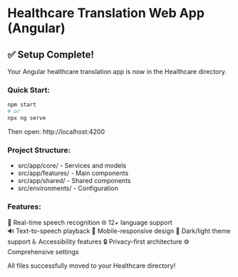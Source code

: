 # Healthcare Translation Web App (Angular)

## ✅ Setup Complete!

Your Angular healthcare translation app is now in the Healthcare directory.

### Quick Start:
```bash
npm start
# or
npx ng serve
```

Then open: http://localhost:4200

### Project Structure:
- src/app/core/ - Services and models
- src/app/features/ - Main components
- src/app/shared/ - Shared components
- src/environments/ - Configuration

### Features:
🎯 Real-time speech recognition
🌐 12+ language support  
🔊 Text-to-speech playback
📱 Mobile-responsive design
🎨 Dark/light theme support
♿ Accessibility features
🔒 Privacy-first architecture
⚙️ Comprehensive settings

All files successfully moved to your Healthcare directory!

